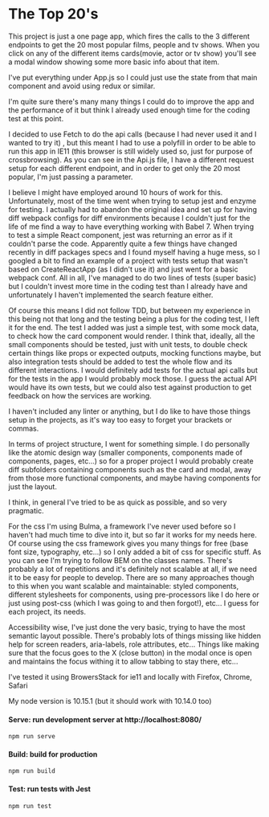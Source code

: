 # The Top 20's


This project is just a one page app, which fires the calls to the 3 different endpoints to get the 20 most popular films, people and tv shows. When you click on any of the different items cards(movie, actor or tv show) you'll see a modal window showing some more basic info about that item. 

I've put everything under App.js so I could just use the state from that main component and avoid using redux or similar.

I'm quite sure there's many many things I could do to improve the app and the performance of it but think I already used enough time for the coding test at this point.

I decided to use Fetch to do the api calls (because I had never used it and I wanted to try it) , but this meant I had to use a polyfill in order to be able to run this app in IE11 (this browser is still widely used so, just for purpose of crossbrowsing). 
As you can see in the Api.js file, I have a different request setup for each different endpoint, and in order to get only the 20 most popular, I'm just passing a parameter.

I believe I might have employed around 10 hours of work for this. Unfortunately, most of the time went when trying to setup jest and enzyme for testing. I actually had to abandon the original idea and set up for having diff webpack configs for diff environments because I couldn't just for the life of me find a way to have everything working with Babel 7. When trying to test a simple React component, jest was returning an error as if it couldn't parse the code. Apparently quite a few things have changed recently in diff packages specs and I found myself having a huge mess, so I googled a bit to find an example of a project with tests setup that wasn't based on CreateReactApp (as I didn't use it) and just went for a basic webpack conf. All in all, I've managed to do two lines of tests (super basic) but I couldn't invest more time in the coding test than I already have and unfortunately I haven't implemented the search feature either. 

Of course this means I did not follow TDD, but between my experience in this being not that long and the testing being a plus for the coding test, I left it for the end.
The test I added was just a simple test, with some mock data, to check how the card component would render. I think that, ideally, all the small components should be tested, just with unit tests, to double check certain things like props or expected outputs, mocking functions maybe, but also integration tests should be added to test the whole flow and its different interactions. I would definitely add tests for the actual api calls but for the tests in the app I would probably mock those. I guess the actual API would have its own tests, but we could also test against production to get feedback on how the services are working.
 
 I haven't included any linter or anything, but I do like to have those things setup in the projects, as it's way too easy to forget your brackets or commas.

In terms of project structure, I went for something simple. I do personally like the atomic design way (smaller components, components made of components, pages, etc...) so for a proper project I would probably create diff subfolders containing components such as the card and modal, away from those more functional components, and maybe having components for just the layout.


I think, in general I've tried to be as quick as possible, and so very pragmatic.

For the css I'm using Bulma, a framework I've never used before so I haven't had much time to dive into it, but so far it works for my needs here. Of course using the css framework gives you many things for free (base font size, typography, etc...) so I only added a bit  of css for specific stuff. As you can see I'm trying to follow BEM on the classes names. There's probably a lot of repetitions and it's definitely not scalable at all, if we need it to be easy for people to develop.
There are so many approaches though to this when you want scalable and maintainable: styled components, different stylesheets for components, using pre-processors like I do here or just using post-css (which I was going to and then forgot!), etc... I guess for each project, its needs.


Accessibility wise, I've just done the very basic, trying to have the most semantic layout possible. There's probably lots of things missing like hidden help for screen readers, aria-labels, role attributes, etc... Things like making sure that the focus goes to the X (close button) in the modal once is open and maintains the focus withing it to allow tabbing to stay there, etc...

I've tested it using BrowersStack for ie11 and locally with Firefox, Chrome, Safari

My node version is 10.15.1 (but it should work with 10.14.0 too)


#### Serve: run development server at http://localhost:8080/
`npm run serve`

#### Build: build for production
`npm run build`



#### Test: run tests with Jest
`npm run test`
